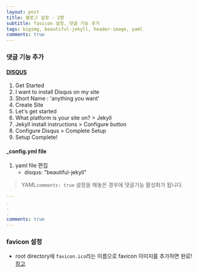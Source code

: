 ```yaml
---
layout: post
title: 블로그 설정 - 2편
subtitle: favicon 설정, 댓글 기능 추가
tags: bigimg, beautiful-jekyll, header-image, yaml
comments: true
---
```


### 댓글 기능 추가

#### [DISQUS](https://disqus.com/)
1. Get Started
2. I want to install Disqus on my site
3. Short Name : 'anything you want'
4. Create Site
5. Let's get started
6. What platform is your site on? > Jekyll
7. Jekyll install instructions > Configure button
8. Configure Disqus > Complete Setup
9. Setup Complete!

#### _config.yml file
1. yaml file 편집
   - disqus: "beautiful-jekyll"

> YAML`comments: true` 설정을 해놓은 경우에 댓글기능 활성화가 됩니다.

```YAML
---
.
.
.
comments: true
---
```

### favicon 설정
- root directory에 `favicon.ico`라는 이름으로 favicon 이미지를 추가하면 완료!
[참고](https://gauger.io/fonticon/)